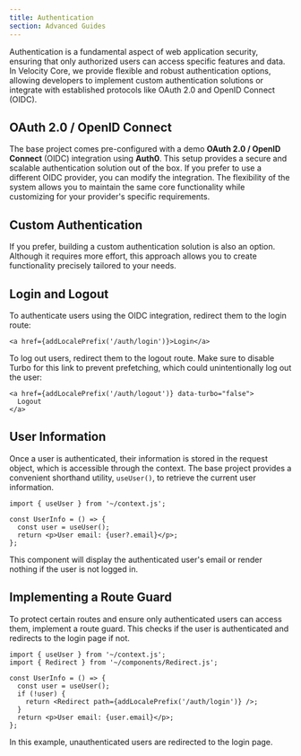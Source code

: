 ```yaml
---
title: Authentication
section: Advanced Guides
---
```


Authentication is a fundamental aspect of web application security, ensuring that only authorized users can access specific features and data. In Velocity Core, we provide flexible and robust authentication options, allowing developers to implement custom authentication solutions or integrate with established protocols like OAuth 2.0 and OpenID Connect (OIDC).

## OAuth 2.0 / OpenID Connect

The base project comes pre-configured with a demo **OAuth 2.0 / OpenID Connect** (OIDC) integration using **Auth0**. This setup provides a secure and scalable authentication solution out of the box. If you prefer to use a different OIDC provider, you can modify the integration. The flexibility of the system allows you to maintain the same core functionality while customizing for your provider's specific requirements.

## Custom Authentication

If you prefer, building a custom authentication solution is also an option. Although it requires more effort, this approach allows you to create functionality precisely tailored to your needs.

## Login and Logout

To authenticate users using the OIDC integration, redirect them to the login route:

```tsx
<a href={addLocalePrefix('/auth/login')}>Login</a>
```

To log out users, redirect them to the logout route. Make sure to disable Turbo for this link to prevent prefetching, which could unintentionally log out the user:

```tsx
<a href={addLocalePrefix('/auth/logout')} data-turbo="false">
  Logout
</a>
```

## User Information

Once a user is authenticated, their information is stored in the request object, which is accessible through the context. The base project provides a convenient shorthand utility, `useUser()`, to retrieve the current user information.

```tsx
import { useUser } from '~/context.js';

const UserInfo = () => {
  const user = useUser();
  return <p>User email: {user?.email}</p>;
};
```

This component will display the authenticated user's email or render nothing if the user is not logged in.

## Implementing a Route Guard

To protect certain routes and ensure only authenticated users can access them, implement a route guard. This checks if the user is authenticated and redirects to the login page if not.

```tsx
import { useUser } from '~/context.js';
import { Redirect } from '~/components/Redirect.js';

const UserInfo = () => {
  const user = useUser();
  if (!user) {
    return <Redirect path={addLocalePrefix('/auth/login')} />;
  }
  return <p>User email: {user.email}</p>;
};
```

In this example, unauthenticated users are redirected to the login page.
